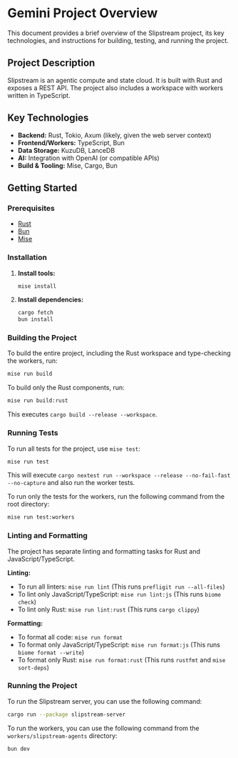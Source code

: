 # Gemini Project Overview

This document provides a brief overview of the Slipstream project, its key technologies, and instructions for building, testing, and running the project.

## Project Description

Slipstream is an agentic compute and state cloud. It is built with Rust and exposes a REST API. The project also includes a workspace with workers written in TypeScript.

## Key Technologies

- **Backend:** Rust, Tokio, Axum (likely, given the web server context)
- **Frontend/Workers:** TypeScript, Bun
- **Data Storage:** KuzuDB, LanceDB
- **AI:** Integration with OpenAI (or compatible APIs)
- **Build & Tooling:** Mise, Cargo, Bun

## Getting Started

### Prerequisites

- [Rust](https://www.rust-lang.org/tools/install)
- [Bun](https://bun.sh/docs/installation)
- [Mise](https://mise.jdx.dev/getting-started.html)

### Installation

1.  **Install tools:**
    ```bash
    mise install
    ```

2.  **Install dependencies:**
    ```bash
    cargo fetch
    bun install
    ```

### Building the Project

To build the entire project, including the Rust workspace and type-checking the workers, run:
```bash
mise run build
```

To build only the Rust components, run:
```bash
mise run build:rust
```
This executes `cargo build --release --workspace`.

### Running Tests

To run all tests for the project, use `mise test`:

```bash
mise run test
```
This will execute `cargo nextest run --workspace --release --no-fail-fast --no-capture` and also run the worker tests.

To run only the tests for the workers, run the following command from the root directory:

```bash
mise run test:workers
```

### Linting and Formatting

The project has separate linting and formatting tasks for Rust and JavaScript/TypeScript.

**Linting:**
- To run all linters: `mise run lint` (This runs `prefligit run --all-files`)
- To lint only JavaScript/TypeScript: `mise run lint:js` (This runs `biome check`)
- To lint only Rust: `mise run lint:rust` (This runs `cargo clippy`)

**Formatting:**
- To format all code: `mise run format`
- To format only JavaScript/TypeScript: `mise run format:js` (This runs `biome format --write`)
- To format only Rust: `mise run format:rust` (This runs `rustfmt` and `mise sort-deps`)



### Running the Project

To run the Slipstream server, you can use the following command:

```bash
cargo run --package slipstream-server
```

To run the workers, you can use the following command from the `workers/slipstream-agents` directory:

```bash
bun dev
```
